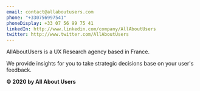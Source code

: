 ```yaml
---
email: contact@allaboutusers.com
phone: "+330756997541"
phoneDisplay: +33 07 56 99 75 41
linkedIn: http://www.linkedin.com/company/AllAboutUsers
twitter: http://www.twitter.com/AllAboutUsers
---
```

 AllAboutUsers is a UX Research agency based in France.


We provide insights for you to take strategic decisions base on your user's feedback.


**© 2020 by All About Users**